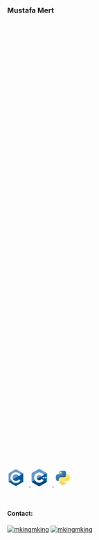 <h3 align="left">Mustafa Mert</h3>
<br>
<br>

<p align="left" style="margin-top: 1000px;">
  <a href="https://www.cprogramming.com/" target="_blank" rel="noreferrer"> 
    <img src="https://raw.githubusercontent.com/devicons/devicon/master/icons/c/c-original.svg" alt="c" width="40" height="40" style="margin-right: 10px;"/> 
  </a> 
  <a href="https://www.w3schools.com/cpp/" target="_blank" rel="noreferrer"> 
    <img src="https://raw.githubusercontent.com/devicons/devicon/master/icons/cplusplus/cplusplus-original.svg" alt="cplusplus" width="40" height="40" style="margin-right: 10px;"/> 
  </a> 
  <a href="https://www.python.org" target="_blank" rel="noreferrer"> 
    <img src="https://raw.githubusercontent.com/devicons/devicon/master/icons/python/python-original.svg" alt="python" width="40" height="40"/> 
  </a> 
</p>

<br>
<h4 align="left">Contact:</h4>
<p align="left" style="margin-bottom: 1000px;">
  <a href="www.linkedin.com/in/mustafa-mert6464" target="blank"><img align="center" src="https://www.flaticon.com/free-icon/linkedin_3536505?term=linkedin&page=1&position=1&origin=tag&related_id=3536505" alt="mkingmking" height="30" width="40" /></a>
<a href="https://stackoverflow.com/users/14911679/mkingmking" target="blank"><img align="center" src="https://raw.githubusercontent.com/rahuldkjain/github-profile-readme-generator/master/src/images/icons/Social/stack-overflow.svg" alt="mkingmking" height="30" width="40" /></a>
</p>

